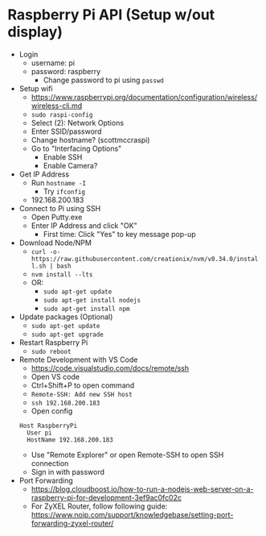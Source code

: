 # Raspberry Pi API (Setup w/out display)
- Login
	- username: pi
	- password: raspberry
		- Change password to pi using `passwd`
- Setup wifi
	- https://www.raspberrypi.org/documentation/configuration/wireless/wireless-cli.md
	- `sudo raspi-config`
	- Select (2): Network Options
	- Enter SSID/password
	- Change hostname? (scottmccraspi)
	- Go to "Interfacing Options"
		- Enable SSH
		- Enable Camera?
- Get IP Address
	- Run `hostname -I`
		- Try `ifconfig` 
	- 192.168.200.183
- Connect to Pi using SSH
	- Open Putty.exe
	- Enter IP Address and click "OK"
		- First time: Click "Yes" to key message pop-up
- Download Node/NPM
	- `curl -o- https://raw.githubusercontent.com/creationix/nvm/v0.34.0/install.sh | bash`
	- `nvm install --lts`	
	- OR: 
		- `sudo apt-get update`
		- `sudo apt-get install nodejs`
		- `sudo apt-get install npm`
- Update packages (Optional)
	- `sudo apt-get update`
	- `sudo apt-get upgrade`
- Restart Raspberry Pi
	- `sudo reboot`
- Remote Development with VS Code
	- https://code.visualstudio.com/docs/remote/ssh
	- Open VS code
	- Ctrl+Shift+P to open command
	- `Remote-SSH: Add new SSH host`
	- `ssh 192.168.200.183`
	- Open config
	```
	Host RaspberryPi
	  User pi
	  HostName 192.168.200.183
	```
	- Use "Remote Explorer" or open Remote-SSH to open SSH connection
	- Sign in with password
- Port Forwarding
	- https://blog.cloudboost.io/how-to-run-a-nodejs-web-server-on-a-raspberry-pi-for-development-3ef9ac0fc02c
	- For ZyXEL Router, follow following guide: https://www.noip.com/support/knowledgebase/setting-port-forwarding-zyxel-router/
	